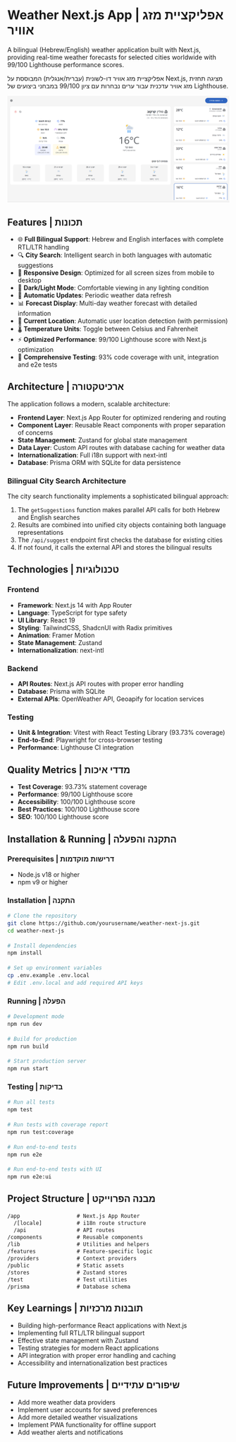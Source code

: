 # Weather Next.js App | אפליקציית מזג אוויר

A bilingual (Hebrew/English) weather application built with Next.js, providing real-time weather forecasts for selected cities worldwide with 99/100 Lighthouse performance scores.

אפליקציית מזג אוויר דו-לשונית (עברית/אנגלית) המבוססת על Next.js, מציגה תחזית מזג אוויר עדכנית עבור ערים נבחרות עם ציון 99/100 במבחני ביצועים של Lighthouse.

![Weather App Screenshot](/public/github_pic.png)

## Features | תכונות

- 🌐 **Full Bilingual Support**: Hebrew and English interfaces with complete RTL/LTR handling
- 🔍 **City Search**: Intelligent search in both languages with automatic suggestions
- 📱 **Responsive Design**: Optimized for all screen sizes from mobile to desktop
- 🌙 **Dark/Light Mode**: Comfortable viewing in any lighting condition
- 🔄 **Automatic Updates**: Periodic weather data refresh
- 📊 **Forecast Display**: Multi-day weather forecast with detailed information
- 📍 **Current Location**: Automatic user location detection (with permission)
- 🌡️ **Temperature Units**: Toggle between Celsius and Fahrenheit
- ⚡ **Optimized Performance**: 99/100 Lighthouse score with Next.js optimization
- 🧪 **Comprehensive Testing**: 93% code coverage with unit, integration and e2e tests

## Architecture | ארכיטקטורה

The application follows a modern, scalable architecture:

- **Frontend Layer**: Next.js App Router for optimized rendering and routing
- **Component Layer**: Reusable React components with proper separation of concerns
- **State Management**: Zustand for global state management
- **Data Layer**: Custom API routes with database caching for weather data
- **Internationalization**: Full i18n support with next-intl
- **Database**: Prisma ORM with SQLite for data persistence

### Bilingual City Search Architecture

The city search functionality implements a sophisticated bilingual approach:
1. The `getSuggestions` function makes parallel API calls for both Hebrew and English searches
2. Results are combined into unified city objects containing both language representations
3. The `/api/suggest` endpoint first checks the database for existing cities
4. If not found, it calls the external API and stores the bilingual results

## Technologies | טכנולוגיות

### Frontend
- **Framework**: Next.js 14 with App Router
- **Language**: TypeScript for type safety
- **UI Library**: React 19
- **Styling**: TailwindCSS, ShadcnUI with Radix primitives
- **Animation**: Framer Motion
- **State Management**: Zustand
- **Internationalization**: next-intl

### Backend
- **API Routes**: Next.js API routes with proper error handling
- **Database**: Prisma with SQLite
- **External APIs**: OpenWeather API, Geoapify for location services

### Testing
- **Unit & Integration**: Vitest with React Testing Library (93.73% coverage)
- **End-to-End**: Playwright for cross-browser testing
- **Performance**: Lighthouse CI integration

## Quality Metrics | מדדי איכות

- **Test Coverage**: 93.73% statement coverage
- **Performance**: 99/100 Lighthouse score
- **Accessibility**: 100/100 Lighthouse score
- **Best Practices**: 100/100 Lighthouse score
- **SEO**: 100/100 Lighthouse score

## Installation & Running | התקנה והפעלה

### Prerequisites | דרישות מוקדמות

- Node.js v18 or higher
- npm v9 or higher

### Installation | התקנה

```bash
# Clone the repository
git clone https://github.com/yourusername/weather-next-js.git
cd weather-next-js

# Install dependencies
npm install

# Set up environment variables
cp .env.example .env.local
# Edit .env.local and add required API keys
```

### Running | הפעלה

```bash
# Development mode
npm run dev

# Build for production
npm run build

# Start production server
npm run start
```

### Testing | בדיקות

```bash
# Run all tests
npm test

# Run tests with coverage report
npm run test:coverage

# Run end-to-end tests
npm run e2e

# Run end-to-end tests with UI
npm run e2e:ui
```

## Project Structure | מבנה הפרוייקט

```
/app                  # Next.js App Router
  /[locale]           # i18n route structure
  /api                # API routes
/components           # Reusable components
/lib                  # Utilities and helpers
/features             # Feature-specific logic
/providers            # Context providers
/public               # Static assets
/stores               # Zustand stores
/test                 # Test utilities
/prisma               # Database schema
```

## Key Learnings | תובנות מרכזיות

- Building high-performance React applications with Next.js
- Implementing full RTL/LTR bilingual support
- Effective state management with Zustand
- Testing strategies for modern React applications
- API integration with proper error handling and caching
- Accessibility and internationalization best practices

## Future Improvements | שיפורים עתידיים

- Add more weather data providers
- Implement user accounts for saved preferences
- Add more detailed weather visualizations
- Implement PWA functionality for offline support
- Add weather alerts and notifications